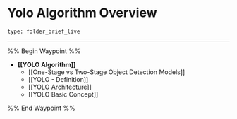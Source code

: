 # Yolo Algorithm Overview
 
```ccard
type: folder_brief_live
```
 
---

%% Begin Waypoint %%
- **[[YOLO Algorithm]]**
	- [[One-Stage vs Two-Stage Object Detection Models]]
	- [[YOLO - Definition]]
	- [[YOLO Architecture]]
	- [[YOLO Basic Concept]]

%% End Waypoint %%